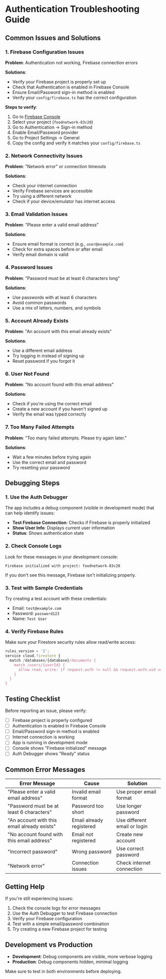 # Authentication Troubleshooting Guide

## Common Issues and Solutions

### 1. Firebase Configuration Issues

**Problem**: Authentication not working, Firebase connection errors

**Solutions**:
- Verify your Firebase project is properly set up
- Check that Authentication is enabled in Firebase Console
- Ensure Email/Password sign-in method is enabled
- Verify your `config/firebase.ts` has the correct configuration

**Steps to verify**:
1. Go to [Firebase Console](https://console.firebase.google.com/)
2. Select your project (`foodnetwork-83c20`)
3. Go to Authentication → Sign-in method
4. Enable Email/Password provider
5. Go to Project Settings → General
6. Copy the config and verify it matches your `config/firebase.ts`

### 2. Network Connectivity Issues

**Problem**: "Network error" or connection timeouts

**Solutions**:
- Check your internet connection
- Verify Firebase services are accessible
- Try using a different network
- Check if your device/emulator has internet access

### 3. Email Validation Issues

**Problem**: "Please enter a valid email address"

**Solutions**:
- Ensure email format is correct (e.g., `user@example.com`)
- Check for extra spaces before or after email
- Verify email domain is valid

### 4. Password Issues

**Problem**: "Password must be at least 6 characters long"

**Solutions**:
- Use passwords with at least 6 characters
- Avoid common passwords
- Use a mix of letters, numbers, and symbols

### 5. Account Already Exists

**Problem**: "An account with this email already exists"

**Solutions**:
- Use a different email address
- Try logging in instead of signing up
- Reset password if you forgot it

### 6. User Not Found

**Problem**: "No account found with this email address"

**Solutions**:
- Check if you're using the correct email
- Create a new account if you haven't signed up
- Verify the email was typed correctly

### 7. Too Many Failed Attempts

**Problem**: "Too many failed attempts. Please try again later."

**Solutions**:
- Wait a few minutes before trying again
- Use the correct email and password
- Try resetting your password

## Debugging Steps

### 1. Use the Auth Debugger

The app includes a debug component (visible in development mode) that can help identify issues:

- **Test Firebase Connection**: Checks if Firebase is properly initialized
- **Show User Info**: Displays current user information
- **Status**: Shows authentication state

### 2. Check Console Logs

Look for these messages in your development console:

```
Firebase initialized with project: foodnetwork-83c20
```

If you don't see this message, Firebase isn't initializing properly.

### 3. Test with Sample Credentials

Try creating a test account with these credentials:
- Email: `test@example.com`
- Password: `password123`
- Name: `Test User`

### 4. Verify Firebase Rules

Make sure your Firestore security rules allow read/write access:

```javascript
rules_version = '2';
service cloud.firestore {
  match /databases/{database}/documents {
    match /users/{userId} {
      allow read, write: if request.auth != null && request.auth.uid == userId;
    }
  }
}
```

## Testing Checklist

Before reporting an issue, please verify:

- [ ] Firebase project is properly configured
- [ ] Authentication is enabled in Firebase Console
- [ ] Email/Password sign-in method is enabled
- [ ] Internet connection is working
- [ ] App is running in development mode
- [ ] Console shows "Firebase initialized" message
- [ ] Auth Debugger shows "Ready" status

## Common Error Messages

| Error Message | Cause | Solution |
|---------------|-------|----------|
| "Please enter a valid email address" | Invalid email format | Use proper email format |
| "Password must be at least 6 characters" | Password too short | Use longer password |
| "An account with this email already exists" | Email already registered | Use different email or login |
| "No account found with this email address" | Email not registered | Create new account |
| "Incorrect password" | Wrong password | Use correct password |
| "Network error" | Connection issues | Check internet connection |

## Getting Help

If you're still experiencing issues:

1. Check the console logs for error messages
2. Use the Auth Debugger to test Firebase connection
3. Verify your Firebase configuration
4. Test with a simple email/password combination
5. Try creating a new Firebase project for testing

## Development vs Production

- **Development**: Debug components are visible, more verbose logging
- **Production**: Debug components hidden, minimal logging

Make sure to test in both environments before deploying.

